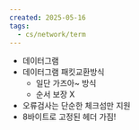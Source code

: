 ```yaml
---
created: 2025-05-16
tags:
  - cs/network/term
---
```

- 데이터그램
- 데이터그램 패킷교환방식
	- 일단 가즈아~ 방식
	- 순서 보장 X
- 오류검사는 단순한 체크섬만 지원
- 8바이트로 고정된 헤더 가짐!

